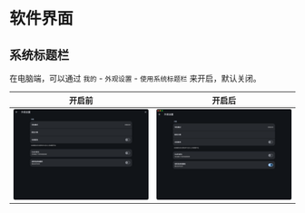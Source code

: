# 软件界面

## 系统标题栏

在电脑端，可以通过 `我的` - `外观设置` - `使用系统标题栏` 来开启，默认关闭。

| 开启前                                     | 开启后                                       |
|-----------------------------------------|-------------------------------------------|
| ![](assets/screenshots/no-controls.png) | ![](assets/screenshots/with-controls.png) |
